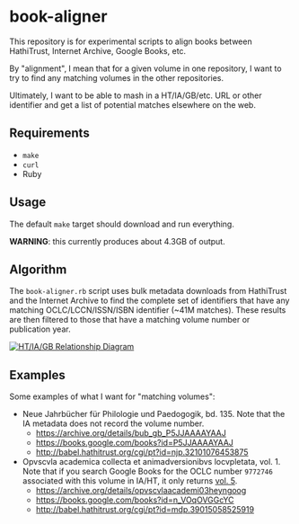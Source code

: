 # book-aligner

This repository is for experimental scripts to align books between HathiTrust, Internet Archive, Google Books, etc.

By "alignment", I mean that for a given volume in one repository, I want to try to find any matching volumes in the other repositories.

Ultimately, I want to be able to mash in a HT/IA/GB/etc. URL or other identifier and get a list of potential matches elsewhere on the web.

## Requirements

* `make`
* `curl`
* Ruby

## Usage

The default `make` target should download and run everything.

**WARNING**: this currently produces about 4.3GB of output.

## Algorithm

The `book-aligner.rb` script uses bulk metadata downloads from HathiTrust and the Internet Archive to find the complete set of identifiers that have any matching OCLC/LCCN/ISSN/ISBN identifier (~41M matches). These results are then filtered to those that have a matching volume number or publication year.

[![HT/IA/GB Relationship Diagram](http://i.imgur.com/KNr1BZzm.jpg)](http://imgur.com/KNr1BZz)

## Examples

Some examples of what I want for "matching volumes":

* Neue Jahrbücher für Philologie und Paedogogik, bd. 135. Note that the IA metadata does not record the volume number.
  * <https://archive.org/details/bub_gb_P5JJAAAAYAAJ>
  * <https://books.google.com/books?id=P5JJAAAAYAAJ>
  * <http://babel.hathitrust.org/cgi/pt?id=njp.32101076453875>
* Opvscvla academica collecta et animadversionibvs locvpletata, vol. 1. Note that if you search Google Books for the OCLC number `9772746` associated with this volume in IA/HT, it only returns [vol. 5](https://books.google.com/books?id=CVf-FBft1RIC).
  * <https://archive.org/details/opvscvlaacademi03heyngoog>
  * <https://books.google.com/books?id=n_VOqOVGGcYC>
  * <http://babel.hathitrust.org/cgi/pt?id=mdp.39015058525919>
